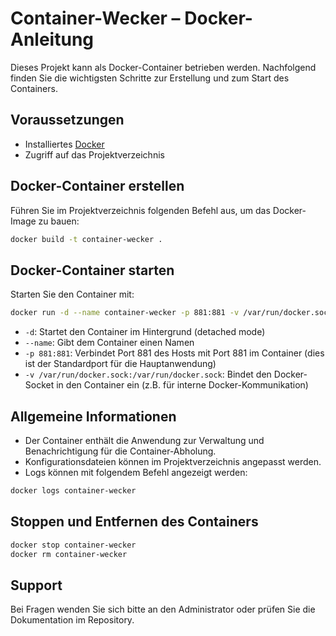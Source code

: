 # Container-Wecker – Docker-Anleitung

Dieses Projekt kann als Docker-Container betrieben werden. Nachfolgend finden Sie die wichtigsten Schritte zur Erstellung und zum Start des Containers.

## Voraussetzungen

- Installiertes [Docker](https://www.docker.com/get-started)
- Zugriff auf das Projektverzeichnis

## Docker-Container erstellen

Führen Sie im Projektverzeichnis folgenden Befehl aus, um das Docker-Image zu bauen:

```sh
docker build -t container-wecker .
```

## Docker-Container starten

Starten Sie den Container mit:

```sh
docker run -d --name container-wecker -p 881:881 -v /var/run/docker.sock:/var/run/docker.sock container-wecker
```

- `-d`: Startet den Container im Hintergrund (detached mode)
- `--name`: Gibt dem Container einen Namen
- `-p 881:881`: Verbindet Port 881 des Hosts mit Port 881 im Container (dies ist der Standardport für die Hauptanwendung)
- `-v /var/run/docker.sock:/var/run/docker.sock`: Bindet den Docker-Socket in den Container ein (z.B. für interne Docker-Kommunikation)

## Allgemeine Informationen

- Der Container enthält die Anwendung zur Verwaltung und Benachrichtigung für die Container-Abholung.
- Konfigurationsdateien können im Projektverzeichnis angepasst werden.
- Logs können mit folgendem Befehl angezeigt werden:

```sh
docker logs container-wecker
```

## Stoppen und Entfernen des Containers

```sh
docker stop container-wecker
docker rm container-wecker
```

## Support

Bei Fragen wenden Sie sich bitte an den Administrator oder prüfen Sie die Dokumentation im Repository.